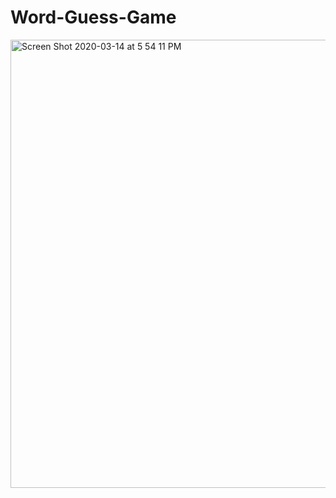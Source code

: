 # Word-Guess-Game

<img width="717" alt="Screen Shot 2020-03-14 at 5 54 11 PM" src="https://user-images.githubusercontent.com/61090406/76692502-453e0a80-661d-11ea-8c8e-833c72d1a432.png">
